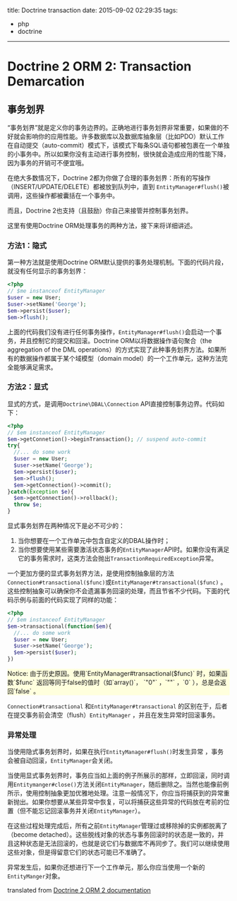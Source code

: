 title: Doctrine transaction
date: 2015-09-02 02:29:35
tags:
- php
- doctrine
---
# Doctrine 2 ORM 2: Transaction Demarcation

## 事务划界

“事务划界”就是定义你的事务边界的。正确地进行事务划界非常重要，如果做的不好就会影响你的应用性能。许多数据库以及数据库抽象层（比如PDO）默认工作在自动提交（auto-commit）模式下，该模式下每条SQL语句都被包裹在一个单独的小事务中。所以如果你没有主动进行事务控制，很快就会造成应用的性能下降，因为事务的开销可不便宜哦。

在绝大多数情况下，Doctrine 2都为你做了合理的事务划界：所有的写操作（INSERT/UPDATE/DELETE）都被放到队列中，直到 `EntityManager#flush()`被调用，这些操作都被囊括在一个事务中。

而且，Doctrine 2也支持（且鼓励）你自己来接管并控制事务划界。

这里有使用Doctrine ORM处理事务的两种方法，接下来将详细讲述。
<!--more-->

### 方法1：隐式

第一种方法就是使用Doctrine ORM默认提供的事务处理机制。下面的代码片段，就没有任何显示的事务划界：

``` php
<?php
// $me instanceof EntityManager
$user = new User;
$user->setName('George');
$em->persist($user);
$em->flush();
```

上面的代码我们没有进行任何事务操作，`EntityManager#flush()`会启动一个事务，并且控制它的提交和回滚。Doctrine ORM以将数据操作语句聚合（the aggregation of the DML operations）的方式实现了此种事务划界方法。如果所有的数据操作都属于某个域模型（domain model）的一个工作单元，这种方法完全能够满足需求。

### 方法2：显式

显式的方式，是调用`Doctrine\DBAL\Connection` API直接控制事务边界。代码如下：

``` php
<?php
// $em instanceof EntityManager
$em->getConnetion()->beginTransaction(); // suspend auto-commit
try{
  //... do some work
  $user = new User;
  $user->setName('George');
  $em->persist($user);
  $em->flush();
  $em->getConnection()->commit();
}catch(Exception $e){
  $em->getConnection()->rollback();
  throw $e;
}
```

显式事务划界在两种情况下是必不可少的：

1. 当你想要在一个工作单元中包含自定义的DBAL操作时；
2. 当你想要使用某些需要激活状态事务的`EntityManager`API时。如果你没有满足它的事务需求时，这类方法会抛出`TransactionRequiredException`异常。

一个更加方便的显式事务划界方法，是使用控制抽象层的方法`Connection#transactional($func)`或`EntityManager#transactional($func)` 。这些控制抽象可以确保你不会遗漏事务回滚的处理，而且节省不少代码。下面的代码示例与前面的代码实现了同样的功能：

``` php
<?php
// $em instanceof EntityManager
$em->transactional(function($em){
  //... do some work
  $user = new User;
  $user->setName('George');
  $em->persist($user);
})
```

<p style='background-color:#FFFFDD;'>Notice: 由于历史原因。使用`EntityManager#transactional($func)` 时，如果函数`$func` 返回等同于false的值时（如`array()`， `"0"` ，`""` ，`0` ），总是会返回`false` 。</p>

`Connection#transactional` 和`EntityManager#transactional` 的区别在于，后者在提交事务前会清空（flush）`EntityManager` ，并且在发生异常时回滚事务。

### 异常处理

当使用隐式事务划界时，如果在执行`EntityManager#flush()`时发生异常 ，事务会被自动回滚，`EntityManager`会关闭。

当使用显式事务划界时，事务应当如上面的例子所展示的那样，立即回滚，同时调用`Entitymanger#close()`方法关闭`EntityManager`，随后删除之。当然也能像前例所示，使用控制抽象更加优雅地处理。注意一般情况下，你应当将捕获到的异常重新抛出。如果你想要从某些异常中恢复，可以将捕获这些异常的代码放在考前的位置（但不能忘记回滚事务并关闭`EntityManager`）。

在这些过程处理完成后，所有之前`EntityManager`管理过或移除掉的实例都脱离了（become detached）。这些脱线对象的状态与事务回滚时的状态是一致的，并且这种状态是无法回滚的，也就是说它们与数据库不再同步了。我们可以继续使用这些对象，但是得留意它们的状态可能已不准确了。

异常发生后，如果你还想进行下一个工作单元，那么你应当使用一个新的`EntityManger`对象。


translated from [Doctrine 2 ORM 2 documentation](http://doctrine-orm.readthedocs.org/en/latest/reference/transactions-and-concurrency.html)
